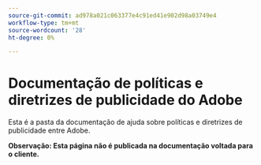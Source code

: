 ```yaml
---
source-git-commit: ad978a021c063377e4c91ed41e902d98a03749e4
workflow-type: tm+mt
source-wordcount: '28'
ht-degree: 0%

---
```

# Documentação de políticas e diretrizes de publicidade do Adobe

Esta é a pasta da documentação de ajuda sobre políticas e diretrizes de publicidade entre Adobe.

**Observação: Esta página não é publicada na documentação voltada para o cliente.**
